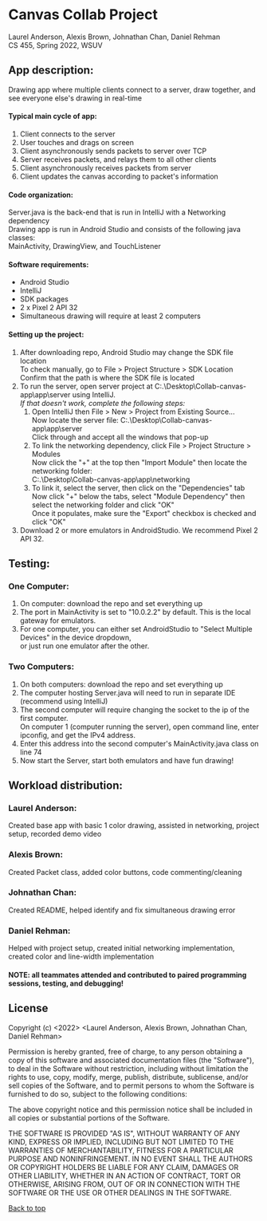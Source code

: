 # Canvas Collab Project
Laurel Anderson, Alexis Brown, Johnathan Chan, Daniel Rehman\
CS 455, Spring 2022, WSUV

## App description:
Drawing app where multiple clients connect to a server, draw together, and see everyone else's drawing in real-time

#### Typical main cycle of app:
1. Client connects to the server
2. User touches and drags on screen
3. Client asynchronously sends packets to server over TCP
4. Server receives packets, and relays them to all other clients
5. Client asynchronously receives packets from server
6. Client updates the canvas according to packet's information

#### Code organization:
Server.java is the back-end that is run in IntelliJ with a Networking dependency\
Drawing app is run in Android Studio and consists of the following java classes:\
MainActivity, DrawingView, and TouchListener

#### Software requirements:
* Android Studio
* IntelliJ
* SDK packages
* 2 x Pixel 2 API 32
* Simultaneous drawing will require at least 2 computers

#### Setting up the project:
1. After downloading repo, Android Studio may change the SDK file location\
To check manually, go to File > Project Structure > SDK Location\
Confirm that the path is where the SDK file is located
2. To run the server, open server project at C:.\Desktop\Collab-canvas-app\app\server using IntelliJ.\
   *If that doesn't work, complete the following steps:*
   1. Open IntelliJ then File > New > Project from Existing Source...\
      Now locate the server file: C:.\Desktop\Collab-canvas-app\app\server\
      Click through and accept all the windows that pop-up
   2. To link the networking dependency, click File > Project Structure > Modules\
      Now click the "+" at the top then "Import Module" then locate the networking folder:\
      C:.\Desktop\Collab-canvas-app\app\networking
   3. To link it, select the server, then click on the "Dependencies" tab\
      Now click "+" below the tabs, select "Module Dependency" then select the networking folder and click "OK"\
      Once it populates, make sure the "Export" checkbox is checked and click "OK"
3. Download 2 or more emulators in AndroidStudio. We recommend Pixel 2 API 32.

## Testing:

### One Computer:
1. On computer: download the repo and set everything up
2. The port in MainActivity is set to "10.0.2.2" by default. This is the local gateway for emulators.
3. For one computer, you can either set AndroidStudio to "Select Multiple Devices" in the device
dropdown,\
or just run one emulator after the other.

### Two Computers:
1. On both computers: download the repo and set everything up
2. The computer hosting Server.java will need to run in separate IDE (recommend using IntelliJ)
3. The second computer will require changing the socket to the ip of the first computer.\
   On computer 1 (computer running the server), open command line, enter ipconfig, and get the IPv4 address.
5. Enter this address into the second computer's MainActivity.java class on line 74
6. Now start the Server, start both emulators and have fun drawing!

## Workload distribution:
### Laurel Anderson:
Created base app with basic 1 color drawing, assisted in networking, project setup, recorded demo video
### Alexis Brown:
Created Packet class, added color buttons, code commenting/cleaning
### Johnathan Chan:
Created README, helped identify and fix simultaneous drawing error
### Daniel Rehman:
Helped with project setup, created initial networking implementation, created color and line-width implementation
#### NOTE: all teammates attended and contributed to paired programming sessions, testing, and debugging!

## License
Copyright (c) <2022> <Laurel Anderson, Alexis Brown, Johnathan Chan, Daniel Rehman>

Permission is hereby granted, free of charge, to any person obtaining a copy
of this software and associated documentation files (the "Software"), to deal
in the Software without restriction, including without limitation the rights
to use, copy, modify, merge, publish, distribute, sublicense, and/or sell
copies of the Software, and to permit persons to whom the Software is
furnished to do so, subject to the following conditions:

The above copyright notice and this permission notice shall be included in all
copies or substantial portions of the Software.

THE SOFTWARE IS PROVIDED "AS IS", WITHOUT WARRANTY OF ANY KIND, EXPRESS OR
IMPLIED, INCLUDING BUT NOT LIMITED TO THE WARRANTIES OF MERCHANTABILITY,
FITNESS FOR A PARTICULAR PURPOSE AND NONINFRINGEMENT. IN NO EVENT SHALL THE
AUTHORS OR COPYRIGHT HOLDERS BE LIABLE FOR ANY CLAIM, DAMAGES OR OTHER
LIABILITY, WHETHER IN AN ACTION OF CONTRACT, TORT OR OTHERWISE, ARISING FROM,
OUT OF OR IN CONNECTION WITH THE SOFTWARE OR THE USE OR OTHER DEALINGS IN THE
SOFTWARE.

[Back to top](#canvas-collab-project)
